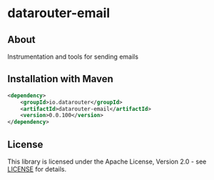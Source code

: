 # datarouter-email
## About
Instrumentation and tools for sending emails

## Installation with Maven

```xml
<dependency>
	<groupId>io.datarouter</groupId>
	<artifactId>datarouter-email</artifactId>
	<version>0.0.100</version>
</dependency>
```

## License

This library is licensed under the Apache License, Version 2.0 - see [LICENSE](../LICENSE) for details.
